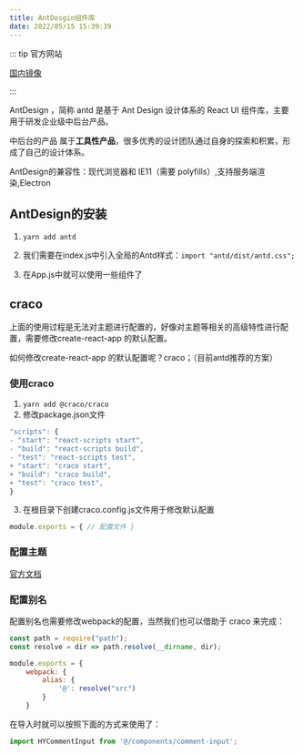 ```yaml
---
title: AntDesgin组件库
date: 2022/05/15 15:39:39
---
```


::: tip 官方网站

[国内镜像](https://ant-design.gitee.io/index-cn)

:::

AntDesign ，简称 antd 是基于 Ant Design 设计体系的 React UI 组件库，主要用于研发企业级中后台产品。 

 中后台的产品 属于**工具性产品**，很多优秀的设计团队通过自身的探索和积累，形成了自己的设计体系。



AntDesign的兼容性：现代浏览器和 IE11（需要 polyfills）,支持服务端渲染,Electron

## AntDesign的安装

1. `yarn add antd`
2. 我们需要在index.js中引入全局的Antd样式：`import "antd/dist/antd.css";`

3. 在App.js中就可以使用一些组件了

## craco

上面的使用过程是无法对主题进行配置的，好像对主题等相关的高级特性进行配置，需要修改create-react-app 的默认配置。

如何修改create-react-app 的默认配置呢？craco；（目前antd推荐的方案）

### 使用craco

1. `yarn add @craco/craco`
2. 修改package.json文件

```js
"scripts": {
- "start": "react-scripts start",
- "build": "react-scripts build",
- "test": "react-scripts test", 
+ "start": "craco start", 
+ "build": "craco build", 
+ "test": "craco test", 
}
```

3. 在根目录下创建craco.config.js文件用于修改默认配置

```js
module.exports = { // 配置文件 }
```

### 配置主题

[官方文档](https://ant-design.gitee.io/docs/react/use-with-create-react-app-cn#%E8%87%AA%E5%AE%9A%E4%B9%89%E4%B8%BB%E9%A2%98)

### 配置别名

配置别名也需要修改webpack的配置，当然我们也可以借助于 craco 来完成：

```js
const path = require("path");
const resolve = dir => path.resolve(__dirname, dir);

module.exports = {
    webpack: {
        alias: {
            '@': resolve("src")
        }
    }
```

在导入时就可以按照下面的方式来使用了：

```js
import HYCommentInput from '@/components/comment-input'; 
```



